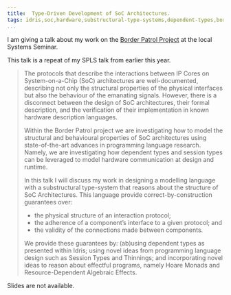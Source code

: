 ```yaml
---
title:  Type-Driven Development of SoC Architectures.
tags: idris,soc,hardware,substructural-type-systems,dependent-types,border-patrol,tdd,systems
...
```


I am giving a talk about my work on the [Border
Patrol Project](https://border-patrol.github.io) at the local Systems Seminar.

This talk is a repeat of my SPLS talk from earlier this year.

> The protocols that describe the interactions between IP Cores on
> System-on-a-Chip (SoC) architectures are well-documented, describing
> not only the structural properties of the physical interfaces but
> also the behaviour of the emanating signals.  However, there is a
> disconnect between the design of SoC architectures, their formal
> description, and the verification of their implementation in known
> hardware description languages.
>
> Within the Border Patrol project we are investigating how to model
> the structural and behavioural properties of SoC architectures using
> state-of-the-art advances in programming language research.  Namely,
> we are investigating how dependent types and session types can be
> leveraged to model hardware communication at design and runtime.
>
> In this talk I will discuss my work in designing a modelling
> language with a substructural type-system that reasons about the
> structure of SoC Architectures.  This language provide
> correct-by-construction guarantees over:
>
> + the physical structure of an interaction protocol;
> + the adherence of a component’s interface to a given protocol; and
> + the validity of the connections made between components.
>
> We provide these guarantees by: (ab)using dependent types as
> presented within Idris; using novel ideas from programming language
> design such as Session Types and Thinnings; and incorporating novel
> ideas to reason about effectful programs, namely Hoare Monads and
> Resource-Dependent Algebraic Effects.

Slides are not available.

